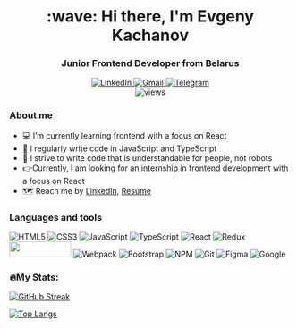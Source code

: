 <div id="header" align="center">
<h1>:wave: Hi there, I'm Evgeny Kachanov </h1>
<h3>Junior Frontend Developer from Belarus</h3>
  
<div id="social" align="center">
  <a href="https://linkedin.com/in/pain4metoo">
  <img src="https://img.shields.io/badge/linkedin-%230077B5.svg?style=for-the-badge&logo=linkedin&logoColor=white" alt="LinkedIn"/>
</a>
<a href="mailto:pain4metoo@gmail.com">
  <img src="https://img.shields.io/badge/Gmail-D14836?style=for-the-badge&logo=gmail&logoColor=white" alt="Gmail"/>
</a>
<a href="https://t.me/pain4metoo">
  <img src="https://img.shields.io/badge/Telegram-blue?style=for-the-badge&logo=telegram&logoColor=white" alt="Telegram"/>
</a>
</div>
  <img src="https://komarev.com/ghpvc/?username=pain4metoo&style=flat-square&color=blue" alt="views"/>
</div>

### About me

-  :computer: I’m currently learning frontend with a focus on React
-  :green_heart: I regularly write code in JavaScript and TypeScript
-  :robot: I strive to write code that is understandable for people, not robots
-  :point_right:Currently, I am looking for an internship in frontend development with a focus on React
-  :world_map: Reach me by [LinkedIn](https://linkedin.com/in/pain4metoo), [Resume](https://smallpdf.com/ru/file#s=790ccfac-e290-42d1-9640-e680ff103471)

### Languages and tools

![HTML5](https://img.shields.io/badge/html5-%23E34F26.svg?style=for-the-badge&logo=html5&logoColor=white)
![CSS3](https://img.shields.io/badge/css3-%231572B6.svg?style=for-the-badge&logo=css3&logoColor=white)
![JavaScript](https://img.shields.io/badge/javascript-%23323330.svg?style=for-the-badge&logo=javascript&logoColor=%23F7DF1E)
![TypeScript](https://img.shields.io/badge/typescript-%23007ACC.svg?style=for-the-badge&logo=typescript&logoColor=white)
![React](https://img.shields.io/badge/react-%2320232a.svg?style=for-the-badge&logo=react&logoColor=%2361DAFB)
![Redux](https://img.shields.io/badge/redux-%23593d88.svg?style=for-the-badge&logo=redux&logoColor=white)
<img src="https://pixijs.download/pixijs-banner-no-version.png?v=1" width="110" height="28">
![Webpack](https://img.shields.io/badge/webpack-%238DD6F9.svg?style=for-the-badge&logo=webpack&logoColor=black)
![Bootstrap](https://img.shields.io/badge/bootstrap-%238511FA.svg?style=for-the-badge&logo=bootstrap&logoColor=white)
![NPM](https://img.shields.io/badge/NPM-%23CB3837.svg?style=for-the-badge&logo=npm&logoColor=white)
![Git](https://img.shields.io/badge/git-%23F05033.svg?style=for-the-badge&logo=git&logoColor=white)
![Figma](https://img.shields.io/badge/figma-%23F24E1E.svg?style=for-the-badge&logo=figma&logoColor=white)
![Google](https://img.shields.io/badge/google-4285F4?style=for-the-badge&logo=google&logoColor=white)

### :fire:My Stats:
[![GitHub Streak](https://streak-stats.demolab.com/?user=pain4metoo)](https://git.io/streak-stats)

[![Top Langs](https://github-readme-stats.vercel.app/api/top-langs/?username=pain4metoo&layout=compact&theme=vision-friendly-dark)](https://github.com/anuraghazra/github-readme-stats)








